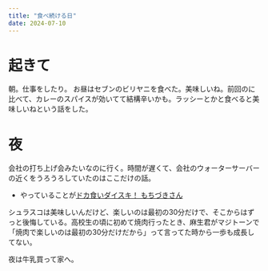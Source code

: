 ```yaml
---
title: "食べ続ける日"
date: 2024-07-10
---
```



# 起きて
朝。仕事をしたり。
お昼はセブンのビリヤニを食べた。美味しいね。前回のに比べて、カレーのスパイスが効いてて結構辛いかも。ラッシーとかと食べると美味しいねという話をした。

# 夜
会社の打ち上げ会みたいなのに行く。時間が遅くて、会社のウォーターサーバーの近くをうろうろしていたのはここだけの話。
- やっていることが[ドカ食いダイスキ！ もちづきさん](https://younganimal.com/series/5194e06f961ab)

シュラスコは美味しいんだけど、楽しいのは最初の30分だけで、そこからはずっと後悔している。高校生の頃に初めて焼肉行ったとき、麻生君がマジトーンで「焼肉で楽しいのは最初の30分だけだから」って言ってた時から一歩も成長してない。

夜は牛乳買って家へ。